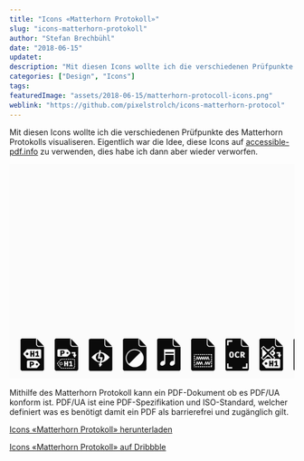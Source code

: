 ```yaml
---
title: "Icons «Matterhorn Protokoll»"
slug: "icons-matterhorn-protokoll"
author: "Stefan Brechbühl"
date: "2018-06-15"
updatet:
description: "Mit diesen Icons wollte ich die verschiedenen Prüfpunkte des Matterhorn Protokolls visualiseren."
categories: ["Design", "Icons"]
tags:
featuredImage: "assets/2018-06-15/matterhorn-protocoll-icons.png"
weblink: "https://github.com/pixelstrolch/icons-matterhorn-protocol"
---
```

Mit diesen Icons wollte ich die verschiedenen Prüfpunkte des Matterhorn Protokolls visualiseren. Eigentlich war die Idee, diese Icons auf [accessible-pdf.info](https://accessible-pdf.info/de/) zu verwenden, dies habe ich dann aber wieder verworfen.

![Icons Matterhorn Protokoll.](assets/2018-06-15/icons-matterhorn-protocol.gif)

Mithilfe des Matterhorn Protokoll kann ein PDF-Dokument ob es PDF/UA konform ist. PDF/UA ist eine PDF-Spezifikation und ISO-Standard, welcher definiert was es benötigt damit ein PDF als barrierefrei und zugänglich gilt.

[Icons «Matterhorn Protokoll» herunterladen](https://github.com/pixelstrolch/icons-matterhorn-protocol)

[Icons «Matterhorn Protokoll» auf Dribbble](https://dribbble.com/shots/4710628-Icons-Matterhorn-Protocol)
